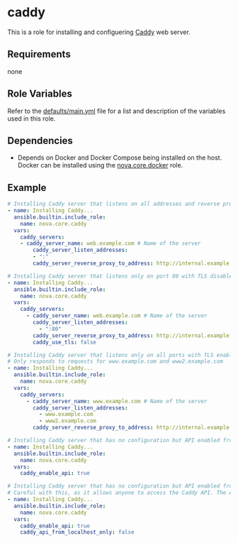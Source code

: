 # caddy

This is a role for installing and configuering [Caddy](https://caddyserver.com/docs/) web server.

## Requirements

none

## Role Variables

Refer to the [defaults/main.yml](https://github.com/novateams/nova.core/blob/main/nova/core/roles/caddy/defaults/main.yml) file for a list and description of the variables used in this role.

## Dependencies

- Depends on Docker and Docker Compose being installed on the host. Docker can be installed using the [nova.core.docker](https://github.com/novateams/nova.core/tree/main/nova/core/roles/caddy) role.

## Example

```yaml
# Installing Caddy server that listens on all addresses and reverse proxies to an internal server
- name: Installing Caddy...
  ansible.builtin.include_role:
    name: nova.core.caddy
  vars:
    caddy_servers:
    - caddy_server_name: web.example.com # Name of the server
        caddy_server_listen_addresses:
        - ":"
        caddy_server_reverse_proxy_to_address: http://internal.example.com
```

```yaml
# Installing Caddy server that listens only on port 80 with TLS disabled and reverse proxies to an internal server
- name: Installing Caddy...
  ansible.builtin.include_role:
    name: nova.core.caddy
  vars:
    caddy_servers:
      - caddy_server_name: web.example.com # Name of the server
        caddy_server_listen_addresses:
          - ":80"
        caddy_server_reverse_proxy_to_address: http://internal.example.com
        caddy_use_tls: false
```

```yaml
# Installing Caddy server that listens only on all ports with TLS enabled and reverse proxies to an internal server
# Only responds to requests for www.example.com and www2.example.com
- name: Installing Caddy...
  ansible.builtin.include_role:
    name: nova.core.caddy
  vars:
    caddy_servers:
      - caddy_server_name: www.example.com # Name of the server
        caddy_server_listen_addresses:
          - www.example.com
          - www2.example.com
        caddy_server_reverse_proxy_to_address: http://internal.example.com
```

```yaml
# Installing Caddy server that has no configuration but API enabled from localhost for further configuration
- name: Installing Caddy...
  ansible.builtin.include_role:
    name: nova.core.caddy
  vars:
    caddy_enable_api: true
```

```yaml
# Installing Caddy server that has no configuration but API enabled from everywhere for further configuration
# Careful with this, as it allows anyone to access the Caddy API. The API port should be protected by a firewall.
- name: Installing Caddy...
  ansible.builtin.include_role:
    name: nova.core.caddy
  vars:
    caddy_enable_api: true
    caddy_api_from_localhost_only: false
```
